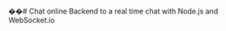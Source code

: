 ��#   C h a t   o n l i n e 
 
 
 
 B a c k e n d   t o   a   r e a l   t i m e   c h a t   w i t h   N o d e . j s   a n d   W e b S o c k e t . i o 
 
 
